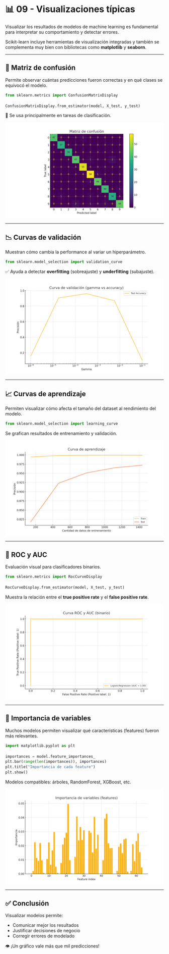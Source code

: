 # 📊 09 - Visualizaciones típicas

Visualizar los resultados de modelos de machine learning es fundamental para interpretar su comportamiento y detectar errores.

Scikit-learn incluye herramientas de visualización integradas y también se complementa muy bien con bibliotecas como **matplotlib** y **seaborn**.

---

## 🔲 Matriz de confusión

Permite observar cuántas predicciones fueron correctas y en qué clases se equivocó el modelo.

```python
from sklearn.metrics import ConfusionMatrixDisplay

ConfusionMatrixDisplay.from_estimator(model, X_test, y_test)
```

📌 Se usa principalmente en tareas de clasificación.

![Matriz de confusión](./grafico_matriz_confusion.png)

---

## 📉 Curvas de validación

Muestran cómo cambia la performance al variar un hiperparámetro.

```python
from sklearn.model_selection import validation_curve
```

✅ Ayuda a detectar **overfitting** (sobreajuste) y **underfitting** (subajuste).

![Curva de validación](./grafico_curva_validacion.png)

---

## 📈 Curvas de aprendizaje

Permiten visualizar cómo afecta el tamaño del dataset al rendimiento del modelo.

```python
from sklearn.model_selection import learning_curve
```

Se grafican resultados de entrenamiento y validación.

![Curva de aprendizaje](./grafico_curva_aprendizaje.png)

---

## 🧪 ROC y AUC

Evaluación visual para clasificadores binarios.

```python
from sklearn.metrics import RocCurveDisplay

RocCurveDisplay.from_estimator(model, X_test, y_test)
```

Muestra la relación entre el **true positive rate** y el **false positive rate**.

![Curva ROC binaria](./grafico_curva_roc_binaria.png)

---

## 📌 Importancia de variables

Muchos modelos permiten visualizar qué características (features) fueron más relevantes.

```python
import matplotlib.pyplot as plt

importances = model.feature_importances_
plt.bar(range(len(importances)), importances)
plt.title("Importancia de cada feature")
plt.show()
```

Modelos compatibles: árboles, RandomForest, XGBoost, etc.

![Importancia de variables](./grafico_importancia_variables.png)

---

## ✅ Conclusión

Visualizar modelos permite:

- Comunicar mejor los resultados
- Justificar decisiones de negocio
- Corregir errores de modelado

👁️ ¡Un gráfico vale más que mil predicciones!
